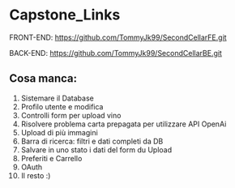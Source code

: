 # Capstone_Links
FRONT-END: https://github.com/TommyJk99/SecondCellarFE.git 

BACK-END: https://github.com/TommyJk99/SecondCellarBE.git

## Cosa manca: 
1. Sistemare il Database
2. Profilo utente e modifica
3. Controlli form per upload vino
4. Risolvere problema carta prepagata per utilizzare API OpenAi
5. Upload di più immagini
6. Barra di ricerca: filtri e dati completi da DB
7. Salvare in uno stato i dati del form du Upload
8. Preferiti e Carrello
9. OAuth
10. Il resto :)
      
